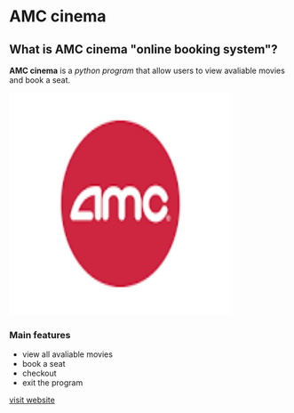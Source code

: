 # AMC cinema
## What is AMC cinema "online booking system"?
**AMC cinema** is a *python program* that allow users to view avaliable movies and book a seat.

[<img src="amc.png" width="400" height="400"/>](amc.png)
### Main features
- view all avaliable movies
- book a seat 
- checkout
- exit the program

[visit website](https://www.amccinemas.com)
